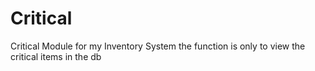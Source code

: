 # Critical
Critical Module for my Inventory System the function is only to view the critical items in the db

